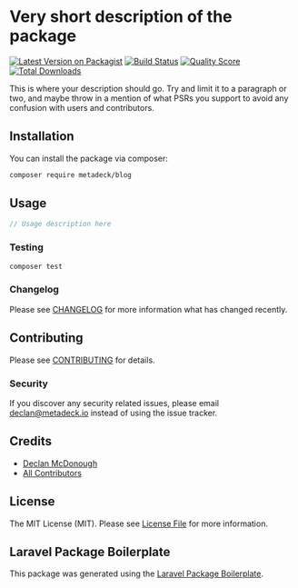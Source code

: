 # Very short description of the package

[![Latest Version on Packagist](https://img.shields.io/packagist/v/metadeck/blog.svg?style=flat-square)](https://packagist.org/packages/metadeck/blog)
[![Build Status](https://img.shields.io/travis/metadeck/blog/master.svg?style=flat-square)](https://travis-ci.org/metadeck/blog)
[![Quality Score](https://img.shields.io/scrutinizer/g/metadeck/blog.svg?style=flat-square)](https://scrutinizer-ci.com/g/metadeck/blog)
[![Total Downloads](https://img.shields.io/packagist/dt/metadeck/blog.svg?style=flat-square)](https://packagist.org/packages/metadeck/blog)

This is where your description should go. Try and limit it to a paragraph or two, and maybe throw in a mention of what PSRs you support to avoid any confusion with users and contributors.

## Installation

You can install the package via composer:

```bash
composer require metadeck/blog
```

## Usage

``` php
// Usage description here
```

### Testing

``` bash
composer test
```

### Changelog

Please see [CHANGELOG](CHANGELOG.md) for more information what has changed recently.

## Contributing

Please see [CONTRIBUTING](CONTRIBUTING.md) for details.

### Security

If you discover any security related issues, please email declan@metadeck.io instead of using the issue tracker.

## Credits

- [Declan McDonough](https://github.com/metadeck)
- [All Contributors](../../contributors)

## License

The MIT License (MIT). Please see [License File](LICENSE.md) for more information.

## Laravel Package Boilerplate

This package was generated using the [Laravel Package Boilerplate](https://laravelpackageboilerplate.com).